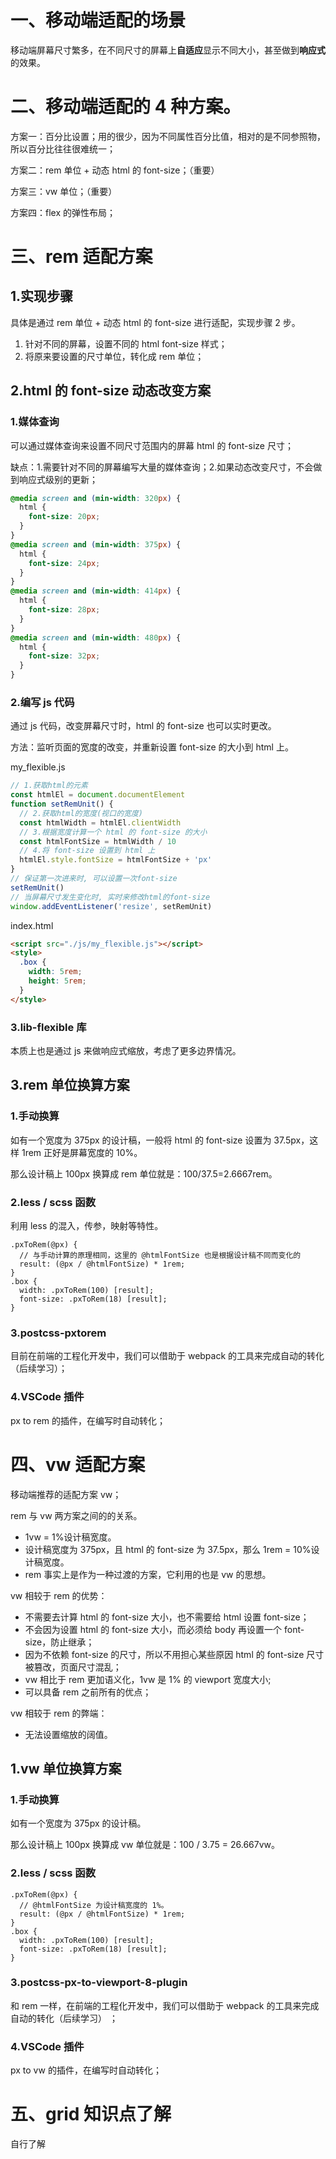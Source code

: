 # 一、移动端适配的场景

移动端屏幕尺寸繁多，在不同尺寸的屏幕上**自适应**显示不同大小，甚至做到**响应式**的效果。

# 二、移动端适配的 4 种方案。

方案一：百分比设置；用的很少，因为不同属性百分比值，相对的是不同参照物，所以百分比往往很难统一；

方案二：rem 单位 + 动态 html 的 font-size；（重要）

方案三：vw 单位；（重要）

方案四：flex 的弹性布局；

# 三、rem 适配方案

## 1.实现步骤

具体是通过 rem 单位 + 动态 html 的 font-size 进行适配，实现步骤 2 步。

1. 针对不同的屏幕，设置不同的 html font-size 样式；
2. 将原来要设置的尺寸单位，转化成 rem 单位；

## 2.html 的 font-size 动态改变方案

### 1.媒体查询

可以通过媒体查询来设置不同尺寸范围内的屏幕 html 的 font-size 尺寸；

缺点：1.需要针对不同的屏幕编写大量的媒体查询；2.如果动态改变尺寸，不会做到响应式级别的更新；

```css
@media screen and (min-width: 320px) {
  html {
    font-size: 20px;
  }
}
@media screen and (min-width: 375px) {
  html {
    font-size: 24px;
  }
}
@media screen and (min-width: 414px) {
  html {
    font-size: 28px;
  }
}
@media screen and (min-width: 480px) {
  html {
    font-size: 32px;
  }
}
```

### 2.编写 js 代码

通过 js 代码，改变屏幕尺寸时，html 的 font-size 也可以实时更改。

方法：监听页面的宽度的改变，并重新设置 font-size 的大小到 html 上。

my_flexible.js

```js
// 1.获取html的元素
const htmlEl = document.documentElement
function setRemUnit() {
  // 2.获取html的宽度(视口的宽度)
  const htmlWidth = htmlEl.clientWidth
  // 3.根据宽度计算一个 html 的 font-size 的大小
  const htmlFontSize = htmlWidth / 10
  // 4.将 font-size 设置到 html 上
  htmlEl.style.fontSize = htmlFontSize + 'px'
}
// 保证第一次进来时, 可以设置一次font-size
setRemUnit()
// 当屏幕尺寸发生变化时, 实时来修改html的font-size
window.addEventListener('resize', setRemUnit)
```

index.html

```html
<script src="./js/my_flexible.js"></script>
<style>
  .box {
    width: 5rem;
    height: 5rem;
  }
</style>
```

### 3.lib-flexible 库

本质上也是通过 js 来做响应式缩放，考虑了更多边界情况。

## 3.rem 单位换算方案

### 1.手动换算

如有一个宽度为 375px 的设计稿，一般将 html 的 font-size 设置为 37.5px，这样 1rem 正好是屏幕宽度的 10%。

那么设计稿上 100px 换算成 rem 单位就是：100/37.5=2.6667rem。

### 2.less / scss 函数

利用 less 的混入，传参，映射等特性。

```less
.pxToRem(@px) {
  // 与手动计算的原理相同，这里的 @htmlFontSize 也是根据设计稿不同而变化的
  result: (@px / @htmlFontSize) * 1rem;
}
.box {
  width: .pxToRem(100) [result];
  font-size: .pxToRem(18) [result];
}
```

### 3.postcss-pxtorem

目前在前端的工程化开发中，我们可以借助于 webpack 的工具来完成自动的转化（后续学习）；

### 4.VSCode 插件

px to rem 的插件，在编写时自动转化；

# 四、vw 适配方案

移动端推荐的适配方案 vw；

rem 与 vw 两方案之间的的关系。

- 1vw = 1%设计稿宽度。
- 设计稿宽度为 375px，且 html 的 font-size 为 37.5px，那么 1rem = 10%设计稿宽度。
- rem 事实上是作为一种过渡的方案，它利用的也是 vw 的思想。

vw 相较于 rem 的优势：

- 不需要去计算 html 的 font-size 大小，也不需要给 html 设置 font-size；
- 不会因为设置 html 的 font-size 大小，而必须给 body 再设置一个 font-size，防止继承；
- 因为不依赖 font-size 的尺寸，所以不用担心某些原因 html 的 font-size 尺寸被篡改，页面尺寸混乱；
- vw 相比于 rem 更加语义化，1vw 是 1% 的 viewport 宽度大小;
- 可以具备 rem 之前所有的优点；

vw 相较于 rem 的弊端：

- 无法设置缩放的阔值。

## 1.vw 单位换算方案

### 1.手动换算

如有一个宽度为 375px 的设计稿。

那么设计稿上 100px 换算成 vw 单位就是：100 / 3.75 = 26.667vw。

### 2.less / scss 函数

```less
.pxToRem(@px) {
  // @htmlFontSize 为设计稿宽度的 1%。
  result: (@px / @htmlFontSize) * 1rem;
}
.box {
  width: .pxToRem(100) [result];
  font-size: .pxToRem(18) [result];
}
```

### 3.postcss-px-to-viewport-8-plugin

和 rem 一样，在前端的工程化开发中，我们可以借助于 webpack 的工具来完成自动的转化（后续学习） ；

### 4.VSCode 插件

px to vw 的插件，在编写时自动转化；

# 五、grid 知识点了解

自行了解
